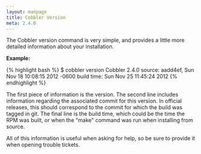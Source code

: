 ```yaml
---
layout: manpage
title: Cobbler Version
meta: 2.4.0
---
```


The Cobbler version command is very simple, and provides a little more detailed information about your installation.

**Example:**

{% highlight bash %}
$ cobbler version
Cobbler 2.4.0
  source: aadd4ef, Sun Nov 18 10:08:15 2012 -0600
  build time: Sun Nov 25 11:45:24 2012
{% endhighlight %}

The first piece of information is the version. The second line includes information regarding the associated commit for this version. In official releases, this should correspond to the commit for which the build was tagged in git. The final line is the build time, which could be the time the RPM was built, or when the "make" command was run when installing from source.

All of this information is useful when asking for help, so be sure to provide it when opening trouble tickets.
